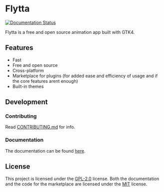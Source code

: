 # Flytta
[![Documentation Status](https://readthedocs.org/projects/flytta/badge/?version=latest)](https://flytta.readthedocs.io/en/latest/?badge=latest)

Flytta is a free and open source animation app built with GTK4.
## Features
- Fast
- Free and open source
- Cross-platform
- Marketplace for plugins (for added ease and efficiency of usage and if the core features arent enough)
- Built-in themes

## Development

### Contributing
Read [CONTRIBUTING.md](CONTRIBUTING.md) for info.

### Documentation
The documentation can be found [here](https://flytta.readthedocs.io/en/latest/).    

## License
This project is licensed under the [GPL-2.0](LICENSE.GPLv2) license. Both the documentation and the code for the marketplace are licensed under the [MIT](LICENSE.MIT) license.
